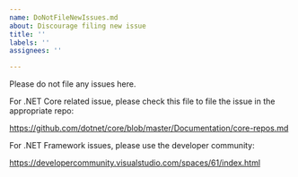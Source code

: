 ```yaml
---
name: DoNotFileNewIssues.md
about: Discourage filing new issue
title: ''
labels: ''
assignees: ''

---
```


Please do not file any issues here.

For .NET Core related issue, please check this file to file the issue in the appropriate repo:

https://github.com/dotnet/core/blob/master/Documentation/core-repos.md

For .NET Framework issues, please use the developer community:

https://developercommunity.visualstudio.com/spaces/61/index.html
